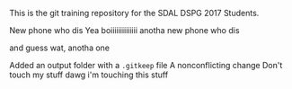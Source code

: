 This is the git training repository for the SDAL DSPG 2017 Students.

New phone who dis
Yea boiiiiiiiiiiiiii
anotha new phone who dis

and guess wat, anotha one

Added an output folder with a `.gitkeep` file 
A nonconflicting change
Don't touch my stuff dawg
i'm touching this stuff 
